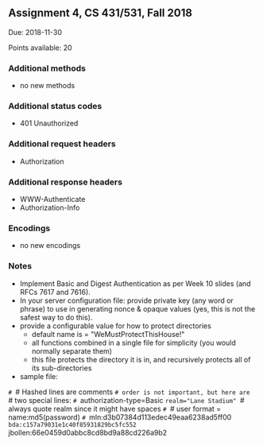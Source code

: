 ## Assignment 4, CS 431/531, Fall 2018

Due: 2018-11-30

Points available: 20

### Additional methods 

* no new methods

### Additional status codes 

* 401 Unauthorized

### Additional request headers 

* Authorization

### Additional response headers

* WWW-Authenticate
* Authorization-Info

### Encodings

* no new encodings

### Notes

* Implement Basic and Digest Authentication as per Week 10 slides (and RFCs 7617 and 7616). 
* In your server configuration file: provide private key (any word or phrase) to use in generating nonce & opaque values
(yes, this is not the safest way to do this).
* provide a configurable value for how to protect directories 
    * default name is = "WeMustProtectThisHouse!"
    * all functions combined in a single file for simplicity (you would normally separate them)
    * this file protects the directory it is in, and recursively protects all of its sub-directories
* sample file:

`#
`# Hashed lines are comments
`# order is not important, but here are 
`# two special lines:
`#
`authorization-type=Basic
`realm="Lane Stadium"
`# always quote realm since it might have spaces 
`#
`# user format = name:md5(password)
`#
`mln:d3b07384d113edec49eaa6238ad5ff00
`bda:c157a79031e1c40f85931829bc5fc552
`jbollen:66e0459d0abbc8cd8bd9a88cd226a9b2
